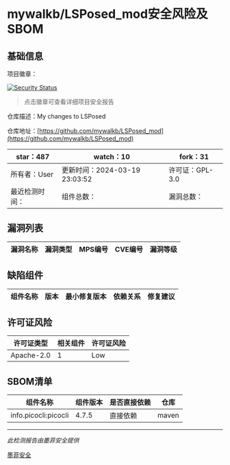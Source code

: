 # mywalkb/LSPosed_mod安全风险及SBOM

## 基础信息

项目徽章：

[![Security Status](https://www.murphysec.com/platform3/v31/badge/1770148512030990336.svg)](https://www.murphysec.com/console/report/1684079649621098496/1770148512030990336)

> 点击徽章可查看详细项目安全报告

仓库描述：My changes to LSPosed

仓库地址：[https://github.com/mywalkb/LSPosed_mod](https://github.com/mywalkb/LSPosed_mod)

| star：487 | watch：10 | fork：31 |
| ----------- | -------------- | ------------ |
| 所有者：User | 更新时间：2024-03-19 23:03:52 | 许可证：GPL-3.0 |
| 最近检测时间： | 组件总数： | 漏洞总数： |




## 漏洞列表

| 漏洞名称 | 漏洞类型 | MPS编号 | CVE编号 | 漏洞等级 |
| ------- | ------ | ------- | ------ | ----- |





## 缺陷组件

| 组件名称 | 版本 | 最小修复版本 | 依赖关系 | 修复建议 |
| -------- | ---- | ------------ | -------- | -------- |





## 许可证风险

| 许可证类型 | 相关组件 | 许可证风险 |
| ---------- | -------- | ---------- |
|Apache-2.0|1|Low|




## SBOM清单

| 组件名称 | 组件版本 | 是否直接依赖 | 仓库 |
| -------- | -------- | ------------ | ---- |
|info.picocli:picocli|4.7.5|直接依赖|maven|


------

*此检测报告由墨菲安全提供*

[墨菲安全](www.murphysec.com)